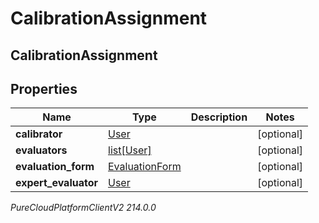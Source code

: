 # CalibrationAssignment

## CalibrationAssignment

## Properties

|Name | Type | Description | Notes|
|------------ | ------------- | ------------- | -------------|
| **calibrator** | [User](User) |  | [optional] |
| **evaluators** | [list[User]](User) |  | [optional] |
| **evaluation_form** | [EvaluationForm](EvaluationForm) |  | [optional] |
| **expert_evaluator** | [User](User) |  | [optional] |



_PureCloudPlatformClientV2 214.0.0_
